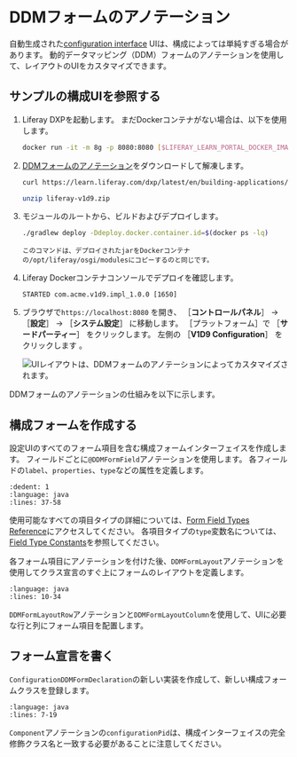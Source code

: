 # DDMフォームのアノテーション

自動生成された[configuration interface](./setting-and-accessing-configurations.html#creating-the-configuration-interface) UIは、構成によっては単純すぎる場合があります。  動的データマッピング（DDM）フォームのアノテーションを使用して、レイアウトのUIをカスタマイズできます。

## サンプルの構成UIを参照する

1. Liferay DXPを起動します。 まだDockerコンテナがない場合は、以下を使用します。

    ```bash
    docker run -it -m 8g -p 8080:8080 [$LIFERAY_LEARN_PORTAL_DOCKER_IMAGE$]
    ```

1. [DDMフォームのアノテーション](./liferay-v1d9.zip)をダウンロードして解凍します。

    ```bash
    curl https://learn.liferay.com/dxp/latest/en/building-applications/core-frameworks/configuration-framework/liferay-v3d9.zip -O
    ```

    ```bash
    unzip liferay-v1d9.zip
    ```

1. モジュールのルートから、ビルドおよびデプロイします。

    ```bash
    ./gradlew deploy -Ddeploy.docker.container.id=$(docker ps -lq)
    ```

    ```{note}
    このコマンドは、デプロイされたjarをDockerコンテナの/opt/liferay/osgi/modulesにコピーするのと同じです。
    ```

1. Liferay Dockerコンテナコンソールでデプロイを確認します。

    ```
    STARTED com.acme.v1d9.impl_1.0.0 [1650]
    ```

1. ブラウザで`https://localhost:8080` を開き、 ［**コントロールパネル**］ &rarr; ［**設定**］ &rarr; ［**システム設定**］ に移動します。 ［プラットフォーム］で ［**サードパーティー**］ をクリックします。 左側の ［**V1D9 Configuration**］ をクリックします 。

    ![UIレイアウトは、DDMフォームのアノテーションによってカスタマイズされます。](./ddm-form-annotations/images/01.png)

DDMフォームのアノテーションの仕組みを以下に示します。

## 構成フォームを作成する

設定UIのすべてのフォーム項目を含む構成フォームインターフェイスを作成します。 フィールドごとに`@DDMFormField`アノテーションを使用します。 各フィールドの`label`、`properties`、`type`などの属性を定義します。

```{literalinclude} ./ddm-form-annotations/resources/liferay-v1d9.zip/v1d9-impl/src/main/java/com/acme/v1d9/internal/configuration/admin/definition/V1D9ConfigurationForm.java
:dedent: 1
:language: java
:lines: 37-58
```

使用可能なすべての項目タイプの詳細については、[Form Field Types Reference](../../../process-automation/forms/creating-and-managing-forms/forms-field-types-reference.md)にアクセスしてください。 各項目タイプの`type`変数名については、[Field Type Constants](https://github.com/liferay/liferay-portal/blob/master/modules/apps/dynamic-data-mapping/dynamic-data-mapping-form-field-type-api/src/main/java/com/liferay/dynamic/data/mapping/form/field/type/constants/DDMFormFieldTypeConstants.java)を参照してください。

各フォーム項目にアノテーションを付けた後、`DDMFormLayout`アノテーションを使用してクラス宣言のすぐ上にフォームのレイアウトを定義します。

```{literalinclude} ./ddm-form-annotations/resources/liferay-v1d9.zip/v1d9-impl/src/main/java/com/acme/v1d9/internal/configuration/admin/definition/V1D9ConfigurationForm.java
:language: java
:lines: 10-34
```

`DDMFormLayoutRow`アノテーションと`DDMFormLayoutColumn`を使用して、UIに必要な行と列にフォーム項目を配置します。

## フォーム宣言を書く

`ConfigurationDDMFormDeclaration`の新しい実装を作成して、新しい構成フォームクラスを登録します。

```{literalinclude} ./ddm-form-annotations/resources/liferay-v1d9.zip/v1d9-impl/src/main/java/com/acme/v1d9/internal/configuration/admin/definition/V1D9ConfigurationDDMFormDeclaration.java
:language: java
:lines: 7-19
```

`Component`アノテーションの`configurationPid`は、構成インターフェイスの完全修飾クラス名と一致する必要があることに注意してください。
